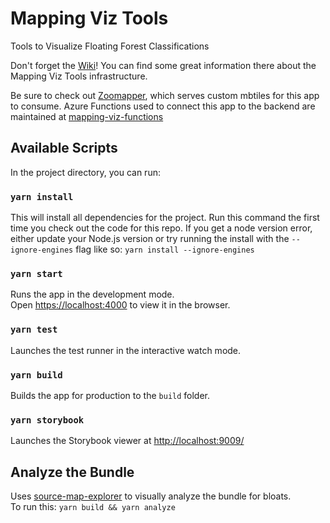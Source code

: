 # Mapping Viz Tools
Tools to Visualize Floating Forest Classifications

Don't forget the [Wiki](https://github.com/zooniverse/mapping-viz-tools/wiki)! You can find some great information there about the Mapping Viz Tools infrastructure.

Be sure to check out [Zoomapper](https://github.com/zooniverse/zoomapper), which serves custom mbtiles for this app to consume.
Azure Functions used to connect this app to the backend are maintained at [mapping-viz-functions](https://github.com/zooniverse/mapping-viz-functions)

## Available Scripts

In the project directory, you can run:

### `yarn install`

This will install all dependencies for the project. Run this command the first time you check out the code for this repo. If you get a node version error, either update your Node.js version or try running the install with the `--ignore-engines` flag like so: `yarn install --ignore-engines`

### `yarn start`

Runs the app in the development mode.<br />
Open [https://localhost:4000](https://localhost:4000) to view it in the browser.

### `yarn test`

Launches the test runner in the interactive watch mode.

### `yarn build`

Builds the app for production to the `build` folder.

### `yarn storybook`

Launches the Storybook viewer at [http://localhost:9009/](http://localhost:9009/)

## Analyze the Bundle

Uses [source-map-explorer](https://www.npmjs.com/package/source-map-explorer) to visually analyze the bundle for bloats.  
To run this:
`yarn build && yarn analyze`
